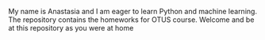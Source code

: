 My name is Anastasia and I am eager to learn Python and machine learning. The repository contains the homeworks for OTUS course. 
Welcome and be at this repository as you were at home 
